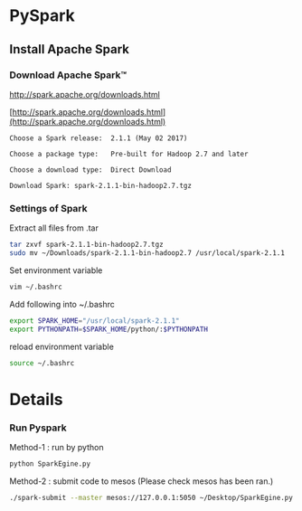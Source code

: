 PySpark
==============================


## Install Apache Spark

### Download Apache Spark™


http://spark.apache.org/downloads.html

[http://spark.apache.org/downloads.html](http://spark.apache.org/downloads.html)

```
Choose a Spark release:  2.1.1 (May 02 2017)

Choose a package type:   Pre-built for Hadoop 2.7 and later 

Choose a download type:  Direct Download

Download Spark: spark-2.1.1-bin-hadoop2.7.tgz
```
	
### Settings of Spark

Extract all files from .tar 

```sh
tar zxvf spark-2.1.1-bin-hadoop2.7.tgz 
sudo mv ~/Downloads/spark-2.1.1-bin-hadoop2.7 /usr/local/spark-2.1.1
```

Set environment variable
```sh
vim ~/.bashrc
```

Add following into ~/.bashrc
```sh
export SPARK_HOME="/usr/local/spark-2.1.1"
export PYTHONPATH=$SPARK_HOME/python/:$PYTHONPATH
```

reload environment variable
```sh
source ~/.bashrc
```


Details
========================
### Run Pyspark
Method-1 : run by python
```sh
python SparkEgine.py
```

Method-2 : submit code to mesos
(Please check mesos has been ran.)
```sh
./spark-submit --master mesos://127.0.0.1:5050 ~/Desktop/SparkEgine.py
```

